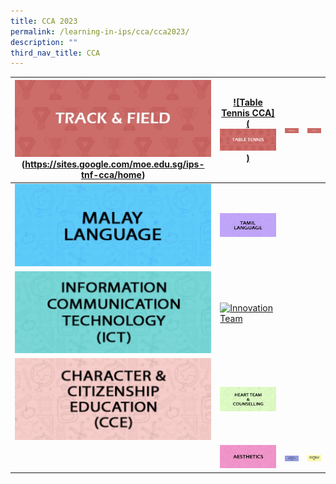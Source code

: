 ```yaml
---
title: CCA 2023
permalink: /learning-in-ips/cca/cca2023/
description: ""
third_nav_title: CCA
---
```

| ![Track & Field CCA]( /images/Track%20&%20Field%20CCA.jpg) (https://sites.google.com/moe.edu.sg/ips-tnf-cca/home)                                                                      | [![Table Tennis CCA] (![](/images/Table%20Tennis%20CCA.jpg))]( https://sites.google.com/moe.edu.sg/ips-tbtn-cca/home)                                                        | [![Volleyball CCA]( /images/Volleyball%20CCA.jpg)]( https://sites.google.com/moe.edu.sg/ips-vb-cca/home)                                                   | [![Wushu CCA]( /images/Wushu%20CCA.jpg)]( https://sites.google.com/moe.edu.sg/ips-ws-cca/home) |
|------------------------------------------------------------------------------------------------------------------------------------------------------------------------------------------|-------------------------------------------------------------------------------------------------------------------------------------------------------------------------|------------------------------------------------------------------------------------------------------------------------------------------------------------|------------------------------------------------------------------------------------------------|
| [![Malay Language Department](/images/Malay%20Language%20Department.jpg)](https://sites.google.com/moe.edu.sg/malaylanguagedept/home)                                                    | [![Tamil Language Department](/images/Tamil%20Language%20Department.jpg)](https://sites.google.com/moe.edu.sg/tamil-language-dept/home)                                 |                                                                                                                                                            |                                                                                                |
| ![Information Communication Technology (ICT)](/images/Information%20Communication%20Technology%20(ICT).jpg)                                                                             | [![Innovation Team](https://innovapri.moe.edu.sg/wp-content/uploads/2020/12/8-350pxX150px_innovation.jpg)](https://sites.google.com/moe.edu.sg/innovation-team/home)    |                                                                                                                                                            |                                                                                                |
| [![Character & Citizenship Education (CCE) Department](/images/Character%20&%20Citizenship%20Education%20(CCE)%20Department.jpg)](https://sites.google.com/moe.edu.sg/ips-cce-dept/home) | [![Heart Team & Counselling Team](/images/Heart%20Team%20&%20Counselling%20Team.jpg)](https://innovapri.moe.edu.sg/our-family/our-departments/heart-team-counselling/)  |                                                                                                                                                            |                                                                                                |
| |[![Aesthetics Department](/images/Aesthetics%20Department.jpg)](https://sites.google.com/moe.edu.sg/aesthetics-dept/home)                                                               | [![Physical Education (PE) Department](/images/Physical%20Education%20(PE)%20Department.jpg)](https://sites.google.com/moe.edu.sg/pedept/home)                          | [![Programme for Active Learning (PAL)](/images/Programme%20for%20Active%20Learning%20(PAL).jpg)](https://sites.google.com/moe.edu.sg/aestheticsdept/home) |                                                                                                |
